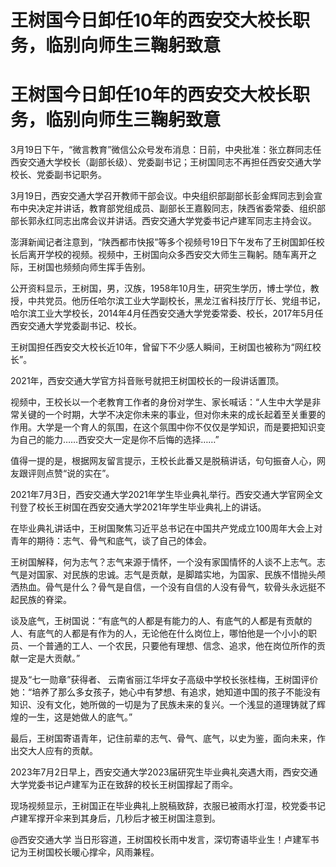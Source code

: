 # 王树国今日卸任10年的西安交大校长职务，临别向师生三鞠躬致意

# 王树国今日卸任10年的西安交大校长职务，临别向师生三鞠躬致意

3月19日下午，“微言教育”微信公众号发布消息：日前，中央批准：张立群同志任西安交通大学校长（副部长级）、党委副书记；王树国同志不再担任西安交通大学校长、党委副书记职务。

3月19日，西安交通大学召开教师干部会议。中央组织部副部长彭金辉同志到会宣布中央决定并讲话，教育部党组成员、副部长王嘉毅同志，陕西省委常委、组织部部长郭永红同志出席会议并讲话。西安交通大学党委书记卢建军同志主持会议。

澎湃新闻记者注意到，“陕西都市快报”等多个视频号19日下午发布了王树国卸任校长后离开学校的视频。视频中，王树国向众多西安交大师生三鞠躬。随车离开之际，王树国也频频向师生挥手告别。

公开资料显示，王树国，男，汉族，1958年10月生，研究生学历，博士学位，教授，中共党员。他历任哈尔滨工业大学副校长，黑龙江省科技厅厅长、党组书记，哈尔滨工业大学校长，2014年4月任西安交通大学党委常委、校长，2017年5月任西安交通大学党委副书记、校长。

王树国担任西安交大校长近10年，曾留下不少感人瞬间，王树国也被称为“网红校长”。

2021年，西安交通大学官方抖音账号就把王树国校长的一段讲话置顶。

视频中，王校长以一个老教育工作者的身份对学生、家长喊话：“人生中大学是非常关键的一个时期，大学不决定你未来的事业，但对你未来的成长起着至关重要的作用。大学是一个育人的氛围，在这个氛围中你不仅仅是学知识，而是要把知识变为自己的能力……西安交大一定是你不后悔的选择……”

值得一提的是，根据网友留言提示，王校长此番又是脱稿讲话，句句振奋人心，网友跟评则点赞“说的实在”。

2021年7月3日，西安交通大学2021年学生毕业典礼举行。西安交通大学官网全文刊登了校长王树国在西安交通大学2021年学生毕业典礼上的讲话。

在毕业典礼讲话中，王树国聚焦习近平总书记在中国共产党成立100周年大会上对青年的期待：志气、骨气和底气，谈了自己的体会。

王树国解释，何为志气？志气来源于情怀，一个没有家国情怀的人谈不上志气。志气是对国家、对民族的忠诚。志气是贡献，是脚踏实地，为国家、民族不惜抛头颅洒热血。骨气是什么？骨气是自信，一个没有自信的人没有骨气，软骨头永远挺不起民族的脊梁。

谈及底气，王树国说：“有底气的人都是有能力的人、有底气的人都是有贡献的人、有底气的人都是有作为的人，无论他在什么岗位上，哪怕他是一个小小的职员、一个普通的工人、一个农民，只要他有理想、信念、追求，他在岗位所作的贡献一定是大贡献。”

提及“七一勋章”获得者、
云南省丽江华坪女子高级中学校长张桂梅，王树国评价她：“培养了那么多女孩子，她心中有梦想、有追求，她知道中国的孩子不能没有知识、没有文化，她所做的一切是为了民族未来的复兴。一个浅显的道理铸就了辉煌的一生，这是她做人的底气。”

最后，王树国寄语青年，记住前辈的志气、骨气、底气，以史为鉴，面向未来，作出交大人应有的贡献。

2023年7月2日早上，西安交通大学2023届研究生毕业典礼突遇大雨，西安交通大学党委书记卢建军为正在致辞的校长王树国撑起了雨伞。

现场视频显示，王树国正在毕业典礼上脱稿致辞，衣服已被雨水打湿，校党委书记卢建军撑开伞来到其身后，几秒后才被王树国注意到。

@西安交通大学 当日形容道，王树国校长雨中发言，深切寄语毕业生！卢建军书记为王树国校长暖心撑伞，风雨兼程。

